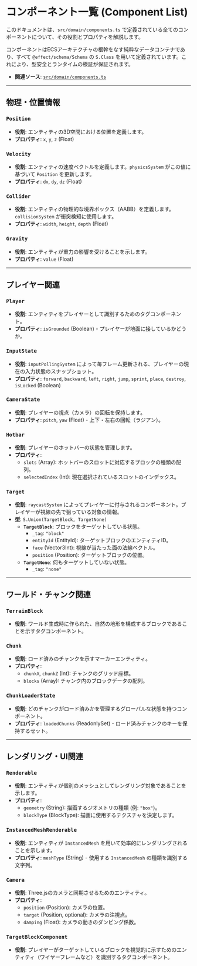 # コンポーネント一覧 (Component List)

このドキュメントは、`src/domain/components.ts` で定義されている全てのコンポーネントについて、その役割とプロパティを解説します。

コンポーネントはECSアーキテクチャの根幹をなす純粋なデータコンテナであり、すべて `@effect/schema/Schema` の `S.Class` を用いて定義されています。これにより、型安全とランタイムの検証が保証されます。

- **関連ソース**: [`src/domain/components.ts`](../../src/domain/components.ts)

---

## 物理・位置情報

### `Position`

- **役割**: エンティティの3D空間における位置を定義します。
- **プロパティ**: `x`, `y`, `z` (Float)

### `Velocity`

- **役割**: エンティティの速度ベクトルを定義します。`physicsSystem` がこの値に基づいて `Position` を更新します。
- **プロパティ**: `dx`, `dy`, `dz` (Float)

### `Collider`

- **役割**: エンティティの物理的な境界ボックス（AABB）を定義します。`collisionSystem` が衝突検知に使用します。
- **プロパティ**: `width`, `height`, `depth` (Float)

### `Gravity`

- **役割**: エンティティが重力の影響を受けることを示します。
- **プロパティ**: `value` (Float)

---

## プレイヤー関連

### `Player`

- **役割**: エンティティをプレイヤーとして識別するためのタグコンポーネント。
- **プロパティ**: `isGrounded` (Boolean) - プレイヤーが地面に接しているかどうか。

### `InputState`

- **役割**: `inputPollingSystem` によって毎フレーム更新される、プレイヤーの現在の入力状態のスナップショット。
- **プロパティ**: `forward`, `backward`, `left`, `right`, `jump`, `sprint`, `place`, `destroy`, `isLocked` (Boolean)

### `CameraState`

- **役割**: プレイヤーの視点（カメラ）の回転を保持します。
- **プロパティ**: `pitch`, `yaw` (Float) - 上下・左右の回転（ラジアン）。

### `Hotbar`

- **役割**: プレイヤーのホットバーの状態を管理します。
- **プロパティ**:
  - `slots` (Array<BlockType>): ホットバーのスロットに対応するブロックの種類の配列。
  - `selectedIndex` (Int): 現在選択されているスロットのインデックス。

### `Target`

- **役割**: `raycastSystem` によってプレイヤーに付与されるコンポーネント。プレイヤーが視線の先で狙っている対象の情報。
- **型**: `S.Union(TargetBlock, TargetNone)`
  - **`TargetBlock`**: ブロックをターゲットしている状態。
    - `_tag`: `"block"`
    - `entityId` (EntityId): ターゲットブロックのエンティティID。
    - `face` (Vector3Int): 視線が当たった面の法線ベクトル。
    - `position` (Position): ターゲットブロックの位置。
  - **`TargetNone`**: 何もターゲットしていない状態。
    - `_tag`: `"none"`

---

## ワールド・チャンク関連

### `TerrainBlock`

- **役割**: ワールド生成時に作られた、自然の地形を構成するブロックであることを示すタグコンポーネント。

### `Chunk`

- **役割**: ロード済みのチャンクを示すマーカーエンティティ。
- **プロパティ**:
  - `chunkX`, `chunkZ` (Int): チャンクのグリッド座標。
  - `blocks` (Array<BlockType>): チャンク内のブロックデータの配列。

### `ChunkLoaderState`

- **役割**: どのチャンクがロード済みかを管理するグローバルな状態を持つコンポーネント。
- **プロパティ**: `loadedChunks` (ReadonlySet<string>) - ロード済みチャンクのキーを保持するセット。

---

## レンダリング・UI関連

### `Renderable`

- **役割**: エンティティが個別のメッシュとしてレンダリング対象であることを示します。
- **プロパティ**:
  - `geometry` (String): 描画するジオメトリの種類 (例: `"box"`)。
  - `blockType` (BlockType): 描画に使用するテクスチャを決定します。

### `InstancedMeshRenderable`

- **役割**: エンティティが `InstancedMesh` を用いて効率的にレンダリングされることを示します。
- **プロパティ**: `meshType` (String) - 使用する `InstancedMesh` の種類を識別する文字列。

### `Camera`

- **役割**: Three.jsのカメラと同期させるためのエンティティ。
- **プロパティ**:
  - `position` (Position): カメラの位置。
  - `target` (Position, optional): カメラの注視点。
  - `damping` (Float): カメラの動きのダンピング係数。

### `TargetBlockComponent`

- **役割**: プレイヤーがターゲットしているブロックを視覚的に示すためのエンティティ（ワイヤーフレームなど）を識別するタグコンポーネント。
